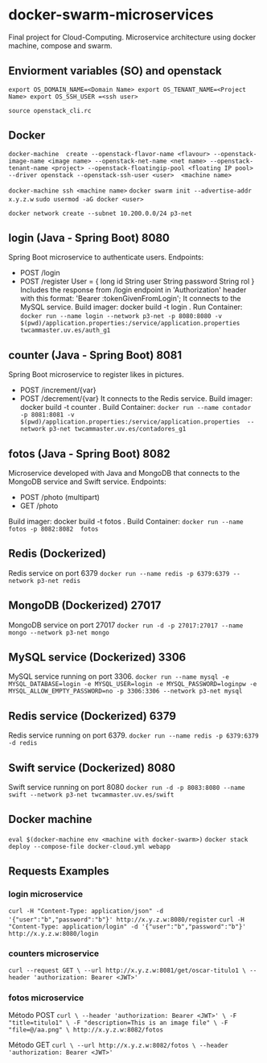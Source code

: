 # docker-swarm-microservices
Final project for Cloud-Computing. Microservice architecture using docker machine, compose and swarm.

## Enviorment variables (SO) and openstack
`export OS_DOMAIN_NAME=<Domain Name>
export OS_TENANT_NAME=<Project Name>
export OS_SSH_USER =<ssh user>`

`source openstack_cli.rc`

## Docker

`docker-machine  create --openstack-flavor-name <flavour> --openstack-image-name <image name> --openstack-net-name <net name> --openstack-tenant-name <project> --openstack-floatingip-pool <floating IP pool>  --driver openstack --openstack-ssh-user <user>  <machine name>`

`docker-machine ssh <machine name>`
`docker swarm init --advertise-addr x.y.z.w`
`sudo usermod -aG docker <user>`

`docker network create --subnet 10.200.0.0/24 p3-net`


## login (Java - Spring Boot) 8080
Spring Boot microservice to authenticate users.
Endpoints: 
- POST /login
- POST /register
User = {
    long id
    String user
    String password
    String rol
}
Includes the response from /login endpoint in 'Authorization' header with this format: 'Bearer :tokenGivenFromLogin';
It connects to the MySQL service.
Build imager:
docker build -t login .
Run Container:
`docker run --name login --network p3-net -p 8080:8080 -v $(pwd)/application.properties:/service/application.properties  twcammaster.uv.es/auth_g1`

## counter (Java - Spring Boot) 8081
Spring Boot microservice to register likes in pictures.
- POST /increment/{var}
- POST /decrement/{var}
It connects to the Redis service.
Build imager:
docker build -t counter .
Build Container:
`docker run --name contador  -p 8081:8081 -v $(pwd)/application.properties:/service/application.properties  --network p3-net twcammaster.uv.es/contadores_g1`


## fotos (Java - Spring Boot) 8082
Microservice developed with Java and MongoDB that connects to the MongoDB service and Swift service.
Endpoints: 
- POST /photo (multipart)
- GET /photo

Build imager:
docker build -t fotos .
Build Container:
`docker run --name fotos -p 8082:8082  fotos`

## Redis (Dockerized)
Redis service on port 6379
`docker run --name redis -p 6379:6379 --network p3-net redis`

## MongoDB (Dockerized) 27017
MongoDB service on port 27017
`docker run -d -p 27017:27017 --name mongo --network p3-net mongo`

## MySQL service (Dockerized) 3306
MySQL service running on port 3306.
`docker run --name mysql -e MYSQL_DATABASE=login -e MYSQL_USER=login -e MYSQL_PASSWORD=loginpw -e MYSQL_ALLOW_EMPTY_PASSWORD=no -p 3306:3306 --network p3-net mysql`

## Redis service (Dockerized) 6379
Redis service running on port 6379.
`docker run --name redis -p 6379:6379 -d redis`

## Swift service (Dockerized) 8080
Swift service running on port 8080
`docker run -d -p 8083:8080 --name swift --network p3-net twcammaster.uv.es/swift`

## Docker machine

`eval $(docker-machine env <machine with docker-swarm>)`
`docker stack deploy --compose-file docker-cloud.yml webapp`
    
## Requests Examples

### login microservice

`curl -H "Content-Type: application/json" -d '{"user":"b","password":"b"}' http://x.y.z.w:8080/register`
`curl -H "Content-Type: application/login" -d '{"user":"b","password":"b"}' http://x.y.z.w:8080/login`

### counters microservice

`curl --request GET \
--url http://x.y.z.w:8081/get/oscar-titulo1 \
--header 'authorization: Bearer <JWT>'`

### fotos microservice
Método POST
`curl \
--header 'authorization: Bearer <JWT>' \
  -F "title=titulo1" \
  -F "description=This is an image file" \
  -F "file=@/aa.png" \
  http://x.y.z.w:8082/fotos`

Método GET
`curl \
--url http://x.y.z.w:8082/fotos \
--header 'authorization: Bearer <JWT>'`


